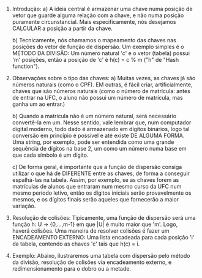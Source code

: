 
1. Introdução:
    a) A ideia central é armazenar uma chave numa posição de vetor que
    guarde alguma relação com a chave, e não numa posição puramente circunstancial.
    Mais especificamente, nós desejamos CALCULAR a posição a partir da chave.

    b) Tecnicamente, nós chamamos o mapeamento das chaves nas posições do vetor de
    função de dispersão. Um exemplo simples é o MÉTODO DA DIVISÃO: Um número natural 'c'
    e o vetor (tabela) possui 'm' posições, então a posição  de 'c' é h(c) = c % m
    ("h" de "Hash function").

2. Observações sobre o tipo das chaves:
    a) Muitas vezes, as chaves já são números naturais (como o CPF). EM outras, é fácil 
    criar, artificialmente, chaves que são números naturais (como o número de matrícula: 
    antes de entrar na UFC, o aluno não possui um número de matrícula, mas ganha um ao 
    entrar.)

    b) Quando a matrícula não é um número natural, será necessário convertê-la em um. 
    Nesse sentido, vale lembrar que, num computador digital moderno, todo dado é 
    armazenado em dígitos binários, logo tal conversão em princípio é possível e até 
    existe DE ALGUMA FORMA. Uma string, por exemplo, pode ser entendida como uma grande 
    sequência de dígitos na base 2, um como um número numa base em que cada símbolo é um 
    dígito.

    c) De forma geral, é importante que a função de dispersão consiga utilizar o que há
    de DIFERENTE entre as chaves, de forma a conseguir espalhá-las na tabela. Assim, por 
    exemplo, se as chaves forem as matrículas de alunos que entraram num mesmo curso da 
    UFC num mesmo período letivo, então os dígitos iniciais serão provavelmente os 
    mesmos, e os dígitos finais serão aqueles que fornecerão a maior variação.

3. Resolução de colisões: 
    Tipicamente, uma função de dispersão será uma função 
        h: U -> {0,...,m-1} 
    em que |U| é muito maior que 'm'. Logo, haverá colisões. Uma maneira de resolver 
    colisões é fazer um ENCADEAMENTO EXTERNO: Uma lista encadeada para cada posição 'i' 
    da tabela, contendo as chaves 'c' tais que h(c) = i.

4. Exemplo:
    Abaixo, ilustraremos uma tabela com dispersão pelo método da divisão, resolução de 
    colisões via encadeamento externo, e redimensionamento para o dobro ou a metade.